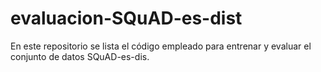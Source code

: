 # evaluacion-SQuAD-es-dist
En este repositorio se lista el código empleado para entrenar y evaluar el conjunto de datos SQuAD-es-dis.
